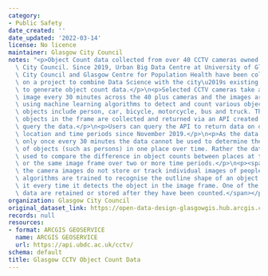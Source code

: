 ```yaml
---
category:
- Public Safety
date_created: ''
date_updated: '2022-03-14'
license: No licence
maintainer: Glasgow City Council
notes: "<p>Object Count data collected from over 40 CCTV cameras owned by Glasgow\
  \ City Council. Since 2019, Urban Big Data Centre at University of Glasgow, Glasgow\
  \ City Council and Glasgow Centre for Population Health have been collaborating\
  \ on a project to combine Data Science with the city\u2019s existing CCTV network\
  \ to generate object count data.</p>\n<p>Selected CCTV cameras take a single frame\
  \ image every 30 minutes across the 40 plus cameras and the images are processed\
  \ using machine learning algorithms to detect and count various objects \u2013 the\
  \ objects include person, car, bicycle, motorcycle, bus and truck. The counts of\
  \ objects in the frame are collected and returned via an API created to access and\
  \ query the data.</p>\n<p>Users can query the API to return data on object type,\
  \ location and time periods since November 2019.</p>\n<p>As the data detects objects\
  \ only once every 30 minutes the data cannot be used to determine the absolute number\
  \ of objects (such as persons) in one place over time. Rather the data should be\
  \ used to compare the difference in object counts between places at the same time\
  \ or the same image frame over two or more time periods.</p>\n<p><span>Note that</span><span>\
  \ the camera images do not store or track individual images of people, rather the\
  \ algorithms are trained to recognise the outline shape of an object only and count\
  \ it every time it detects the object in the image frame. One of the image count\
  \ data are retained or stored after they have been counted.</span></p>\n<p><br /></p>"
organization: Glasgow City Council
original_dataset_link: https://open-data-design-glasgowgis.hub.arcgis.com/documents/GlasgowGIS::glasgow-cctv-object-count-data
records: null
resources:
- format: ARCGIS GEOSERVICE
  name: ARCGIS GEOSERVICE
  url: https://api.ubdc.ac.uk/cctv/
schema: default
title: Glasgow CCTV Object Count Data
---
```

